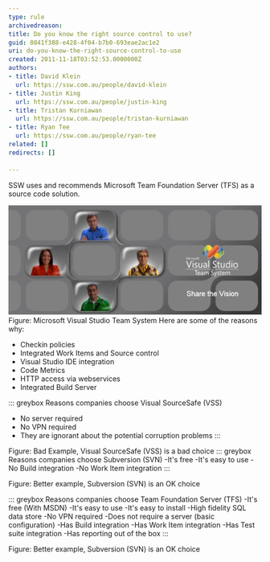 ```yaml
---
type: rule
archivedreason: 
title: Do you know the right source control to use?
guid: 0841f388-e428-4f04-b7b0-693eae2ac1e2
uri: do-you-know-the-right-source-control-to-use
created: 2011-11-18T03:52:53.0000000Z
authors:
- title: David Klein
  url: https://ssw.com.au/people/david-klein
- title: Justin King
  url: https://ssw.com.au/people/justin-king
- title: Tristan Kurniawan
  url: https://ssw.com.au/people/tristan-kurniawan
- title: Ryan Tee
  url: https://ssw.com.au/people/ryan-tee
related: []
redirects: []

---
```


SSW uses and recommends Microsoft Team Foundation Server (TFS) as a source code solution.   
<!--endintro-->

![](TFSTeam.jpg) <font class="ms-rteCustom-FigureNormal">Figure: Microsoft Visual Studio Team System </font>
Here are some of the reasons why:

* Checkin policies
* Integrated Work Items and Source control
* Visual Studio IDE integration
* Code Metrics
* HTTP access via webservices
* Integrated Build Server



::: greybox
Reasons companies choose Visual SourceSafe (VSS) 
 - No server required
 - No VPN required 
 - They are ignorant about the potential corruption problems
:::

<font class="ms-rteCustom-FigureBad">Figure: Bad Example, Visual SourceSafe (VSS) is a bad choice </font>
::: greybox
Reasons companies choose Subversion (SVN) 
 -It's free 
 -It's easy to use 
 -No Build integration 
 -No Work Item integration
:::

 
<font class="ms-rteCustom-FigureNormal">Figure: Better example, Subversion (SVN) is an OK choice <br></font>

::: greybox
Reasons companies choose Team Foundation Server (TFS)
  -It's free (With MSDN)
  -It's easy to use 
 -It's easy to install 
 -High fidelity SQL data store 
 -No VPN required
 -Does not require a server (basic configuration) 
 -Has Build integration 
 -Has Work Item integration 
 -Has Test suite integration 
 -Has reporting out of the box
:::

<font class="ms-rteCustom-FigureGood">Figure: Better example, Subversion (SVN) is an OK choice </font>
